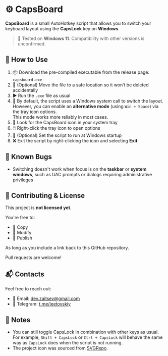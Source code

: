# ⚙️ CapsBoard

**CapsBoard** is a small AutoHotkey script that allows you to switch your keyboard layout using the **CapsLock** key on **Windows**.

> 🧪 Tested on **Windows 11**. Compatibility with other versions is unconfirmed.


## 🚀 How to Use

1. 📦 Download the pre-compiled executable from the release page: `capsboard.exe`
2. 📁 (Optional) Move the file to a safe location so it won’t be deleted accidentally
3. ▶️ Run the `.exe` file as usual
4. 🔀 By default, the script uses a Windows system call to switch the layout.  
   However, you can enable an **alternative mode** (using `Win + Space`) via the tray icon options.  
   This mode works more reliably in most cases.
5. 📌 Look for the CapsBoard icon in your system tray
6. 🖱️ Right-click the tray icon to open options
7. 🔁 (Optional) Set the script to run at Windows startup
8. ❌ Exit the script by right-clicking the icon and selecting **Exit**


## 🐞 Known Bugs

- Switching doesn't work when focus is on the **taskbar** or **system windows**, such as UAC prompts or dialogs requiring administrative privileges


## 🤝 Contributing & License

This project is **not licensed yet**.

You're free to:
- 🔧 Copy
- 🧪 Modify
- 🚀 Publish

As long as you include a link back to this GitHub repository.

Pull requests are welcome!


## 📬 Contacts

Feel free to reach out:

- 📧 Email: [dev.zaitsev@gmail.com](mailto:dev.zaitsev@gmail.com)  
- 💬 Telegram: [t.me/leetovskiy](https://t.me/leetovskiy)


## 📝 Notes

- You can still toggle CapsLock in combination with other keys as usual. For example, `Shift + CapsLock` or `Ctrl + CapsLock` will behave the same way as `CapsLock` does when the script is not running.
- The project icon was sourced from [SVGRepo](https://www.svgrepo.com/).
